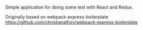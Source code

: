 Simple application for doing some test with React and Redux.

Originally based on webpack-express-boilerplate
https://github.com/christianalfoni/webpack-express-boilerplate
